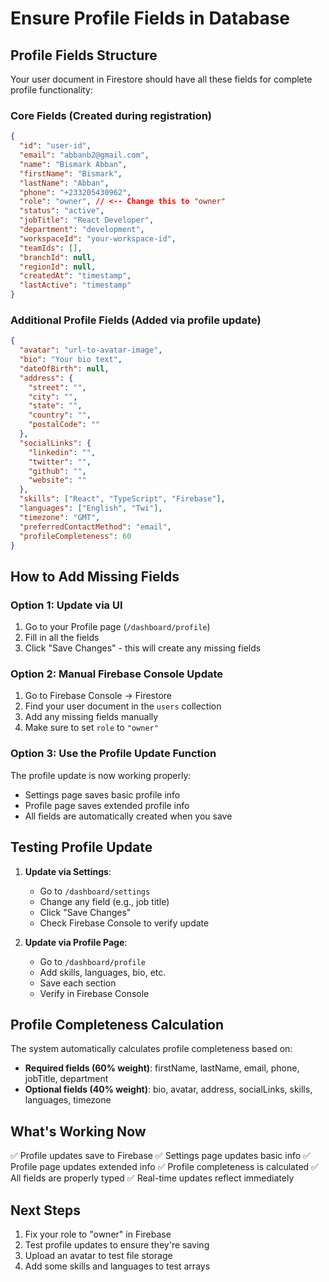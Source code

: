 # Ensure Profile Fields in Database

## Profile Fields Structure

Your user document in Firestore should have all these fields for complete profile functionality:

### Core Fields (Created during registration)
```json
{
  "id": "user-id",
  "email": "abbanb2@gmail.com",
  "name": "Bismark Abban",
  "firstName": "Bismark",
  "lastName": "Abban",
  "phone": "+233205430962",
  "role": "owner", // <-- Change this to "owner"
  "status": "active",
  "jobTitle": "React Developer",
  "department": "development",
  "workspaceId": "your-workspace-id",
  "teamIds": [],
  "branchId": null,
  "regionId": null,
  "createdAt": "timestamp",
  "lastActive": "timestamp"
}
```

### Additional Profile Fields (Added via profile update)
```json
{
  "avatar": "url-to-avatar-image",
  "bio": "Your bio text",
  "dateOfBirth": null,
  "address": {
    "street": "",
    "city": "",
    "state": "",
    "country": "",
    "postalCode": ""
  },
  "socialLinks": {
    "linkedin": "",
    "twitter": "",
    "github": "",
    "website": ""
  },
  "skills": ["React", "TypeScript", "Firebase"],
  "languages": ["English", "Twi"],
  "timezone": "GMT",
  "preferredContactMethod": "email",
  "profileCompleteness": 60
}
```

## How to Add Missing Fields

### Option 1: Update via UI
1. Go to your Profile page (`/dashboard/profile`)
2. Fill in all the fields
3. Click "Save Changes" - this will create any missing fields

### Option 2: Manual Firebase Console Update
1. Go to Firebase Console → Firestore
2. Find your user document in the `users` collection
3. Add any missing fields manually
4. Make sure to set `role` to `"owner"`

### Option 3: Use the Profile Update Function
The profile update is now working properly:
- Settings page saves basic profile info
- Profile page saves extended profile info
- All fields are automatically created when you save

## Testing Profile Update

1. **Update via Settings**:
   - Go to `/dashboard/settings`
   - Change any field (e.g., job title)
   - Click "Save Changes"
   - Check Firebase Console to verify update

2. **Update via Profile Page**:
   - Go to `/dashboard/profile`
   - Add skills, languages, bio, etc.
   - Save each section
   - Verify in Firebase Console

## Profile Completeness Calculation

The system automatically calculates profile completeness based on:
- **Required fields (60% weight)**: firstName, lastName, email, phone, jobTitle, department
- **Optional fields (40% weight)**: bio, avatar, address, socialLinks, skills, languages, timezone

## What's Working Now

✅ Profile updates save to Firebase
✅ Settings page updates basic info
✅ Profile page updates extended info
✅ Profile completeness is calculated
✅ All fields are properly typed
✅ Real-time updates reflect immediately

## Next Steps

1. Fix your role to "owner" in Firebase
2. Test profile updates to ensure they're saving
3. Upload an avatar to test file storage
4. Add some skills and languages to test arrays 